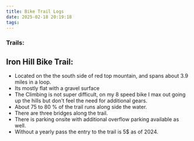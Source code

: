 ```yaml
---
title: Bike Trail Logs
date: 2025-02-18 20:19:18
tags:
---
```

### Trails:

## Iron Hill Bike Trail: 
- Located on the the south side of red top mountain, and spans about 3.9 miles in a loop.
- Its mostly flat with a gravel surface
- The Climbing is not super difficult, on my 8 speed bike I max out going up the hills but don't feel the need for additional gears.
- About 75 to 80 % of the trail runs along side the water. 
- There are three bridges along the trail. 
- There is parking onsite with additional overflow parking available as well. 
- Without a yearly pass the entry to the trail is 5$ as of 2024.

